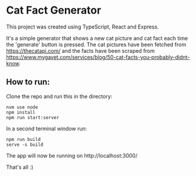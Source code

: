 # Cat Fact Generator

This project was created using TypeScript, React and Express.

It's a simple generator that shows a new cat picture and cat fact each time the 'generate' button is pressed. The cat pictures have been fetched from https://thecatapi.com/ and the facts have been scraped from https://www.mygavet.com/services/blog/50-cat-facts-you-probably-didnt-know. 

## How to run:

Clone the repo and run this in the directory:

    nvm use node
    npm install
    npm run start:server

In a second terminal window run:

    npm run build
    serve -s build

The app will now be running on http://localhost:3000/ 

That's all :) 
